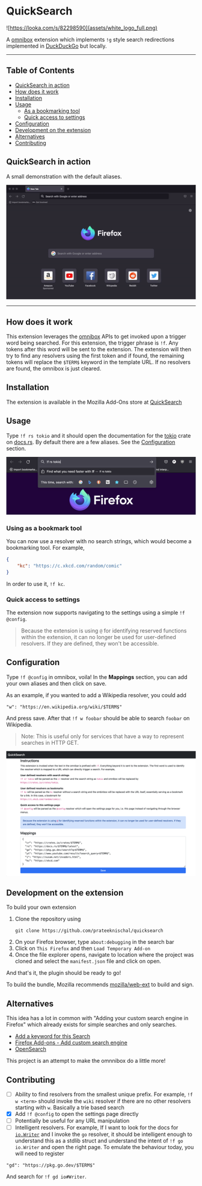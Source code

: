 # QuickSearch
![https://looka.com/s/82298590](assets/white_logo_full.png)

A [omnibox](https://developer.mozilla.org/en-US/docs/Mozilla/Add-ons/WebExtensions/API/omnibox)
extension which implements `!g` style search redirections implemented in
[DuckDuckGo](duckduckgo.com/) but locally.

---

## Table of Contents
* [QuickSearch in action](#quicksearch-in-action)
* [How does it work](#how-does-it-work)
* [Installation](#installation)
* [Usage](#usage)
  * [As a bookmarking tool](#using-as-a-bookmarking-tool)
  * [Quick access to settings](#quick-access-to-settings)
* [Configuration](#configuration)
* [Development on the extension](#development-on-the-extension)
* [Alternatives](#alternatives)
* [Contributing](#contributing)

## QuickSearch in action

A small demonstration with the default aliases.

![QuickSearch](assets/quicksearch.gif)

---

## How does it work

This extension leverages the [omnibox](https://developer.mozilla.org/en-US/docs/Mozilla/Add-ons/WebExtensions/API/omnibox)
APIs to get invoked upon a trigger word being searched. For this extension, the
trigger phrase is `!f`. Any tokens after this word will be sent to the
extension. The extension will then try to find any resolvers using the first
token and if found, the remaining tokens will replace the `$TERM$` keyword in
the template URL. If no resolvers are found, the omnibox is just cleared.

## Installation

The extension is available in the Mozilla Add-Ons store at
[QuickSearch](https://addons.mozilla.org/en-US/firefox/addon/quicksearch/)

## Usage

Type `!f rs tokio` and it should open the documentation for the
[tokio](https://tokio.rs) crate on [docs.rs](https://docs.rs). By default there
are a few aliases. See the [Configuration](#Configuration) section.

![example](assets/omnibox.png)

### Using as a bookmark tool

You can now use a resolver with no search strings, which would become a
bookmarking tool. For example,
```json
{
    "kc": "https://c.xkcd.com/random/comic"
}
```

In order to use it, `!f kc`.

### Quick access to settings

The extension now supports navigating to the settings using a simple `!f
@config`.

> Because the extension is using `@` for identifying reserved functions within the extension, it can no longer be used for user-defined resolvers. If they are defined, they won't be accessible.

## Configuration

Type `!f @config` in omnibox, voila!
In the **Mappings** section, you can add your own aliases
and then click on save.

As an example, if you wanted to add a Wikipedia resolver, you could add
```text
"w": "https://en.wikipedia.org/wiki/$TERM$"
```
And press save. After that `!f w foobar` should be able to search `foobar` on
Wikipedia.

> Note: This is useful only for services that have a way to represent searches
> in HTTP GET.

![Settings](assets/settings.png)

## Development on the extension

To build your own extension
1. Clone the repository using
    ```
    git clone https://github.com/prateeknischal/quicksearch
    ```
2. On your Firefox browser, type `about:debugging` in the search bar
3. Click on `This Firefox` and then `Load Temporary Add-on`
4. Once the file explorer opens, navigate to location where the project was
   cloned and select the `manifest.json` file and click on open.

And that's it, the plugin should be ready to go!

To build the bundle, Mozilla recommends [mozilla/web-ext](https://github.com/mozilla/web-ext)
to build and sign.

## Alternatives

This idea has a lot in common with "Adding your custom search engine in Firefox"
which already exists for simple searches and only searches.
* [Add a keyword for this Search](https://superuser.com/a/7336/1292407)
* [Firefox Add-ons - Add custom search
  engine](https://addons.mozilla.org/en-US/firefox/addon/add-custom-search-engine/)
* [OpenSearch](https://developer.mozilla.org/en-US/docs/Web/OpenSearch)

This project is an attempt to make the omnnibox do a little more!

## Contributing

- [ ] Ability to find resolvers from the smallest unique prefix. For example,
`!f w <term>` should invoke the `wiki` resolver if there are no other resolvers
starting with `w`. Basically a trie based search
- [x] Add `!f @config` to open the settings page directly
- [ ] Potentially be useful for any URL manipulation
- [ ] Intelligent resolvers. For example, If I want to look for the docs for
[`io.Writer`](https://pkg.go.dev/io#Writer) and I invoke the `go` resolver, it
should be intelligent enough to understand this as a stdlib struct and
understand the intent of `!f go io.Writer` and open the right page. To emulate
the behaviour today, you will need to register
```text
"gd": "https://pkg.go.dev/$TERM$"
```
And search for `!f gd io#Writer`.
